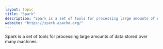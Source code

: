 ```yaml
---
layout: topic
title: "Spark"
description: "Spark is a set of tools for processing large amounts of data stored over many machines."
website: "https://spark.apache.org/"
---
```


Spark is a set of tools for processing large amounts of data stored over many machines.

